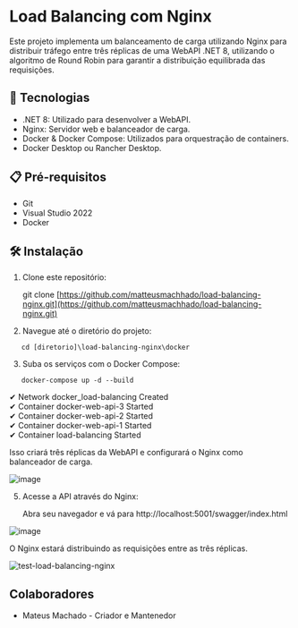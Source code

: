 # Load Balancing com Nginx

Este projeto implementa um balanceamento de carga utilizando Nginx para distribuir tráfego entre três réplicas de uma WebAPI .NET 8, utilizando o algoritmo de Round Robin para garantir a distribuição equilibrada das requisições.

## 🚀 Tecnologias

- .NET 8: Utilizado para desenvolver a WebAPI.
- Nginx: Servidor web e balanceador de carga.
- Docker & Docker Compose: Utilizados para orquestração de containers.
- Docker Desktop ou Rancher Desktop.

## 📋 Pré-requisitos

- Git
- Visual Studio 2022
- Docker

## 🛠️ Instalação

1. Clone este repositório:

   git clone [https://github.com/matteusmachhado/load-balancing-nginx.git](https://github.com/matteusmachhado/load-balancing-nginx.git)

2. Navegue até o diretório do projeto:

```
   cd [diretorio]\load-balancing-nginx\docker
```

3. Suba os serviços com o Docker Compose:

```
   docker-compose up -d --build
```

 ✔ Network docker_load-balancing  Created                                                                                                                                         
 ✔ Container docker-web-api-3     Started                                                                                                                                          
 ✔ Container docker-web-api-2     Started                                                                                                                                          
 ✔ Container docker-web-api-1     Started                                                                                                                                          
 ✔ Container load-balancing       Started 

   Isso criará três réplicas da WebAPI e configurará o Nginx como balanceador de carga.

   ![image](https://github.com/user-attachments/assets/a8748eee-6359-434c-8661-374131c7b7cf)


5. Acesse a API através do Nginx:

   Abra seu navegador e vá para http://localhost:5001/swagger/index.html

  ![image](https://github.com/user-attachments/assets/dc6b4063-23bc-47b2-9942-62ebd1c7d352)

 O Nginx estará distribuindo as requisições entre as três réplicas.

 ![test-load-balancing-nginx](https://github.com/user-attachments/assets/1b91831a-4f53-458f-9561-78e576f0dd4c)

## Colaboradores

- Mateus Machado - Criador e Mantenedor
